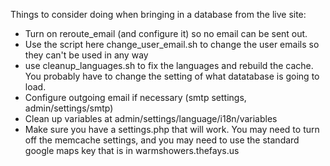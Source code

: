 Things to consider doing when bringing in a database from the live site:
* Turn on reroute_email (and configure it) so no email can be sent out.
* Use the script here change_user_email.sh to change the user emails so they can't be used in any way
* use cleanup_languages.sh to fix the languages and rebuild the cache. You probably have to change the setting of what datatabase is going to load.
* Configure outgoing email if necessary (smtp settings, admin/settings/smtp)
* Clean up variables at admin/settings/language/i18n/variables
* Make sure you have a settings.php that will work. You may need to turn off the memcache settings, and you may need to use the standard google maps key that is in warmshowers.thefays.us
